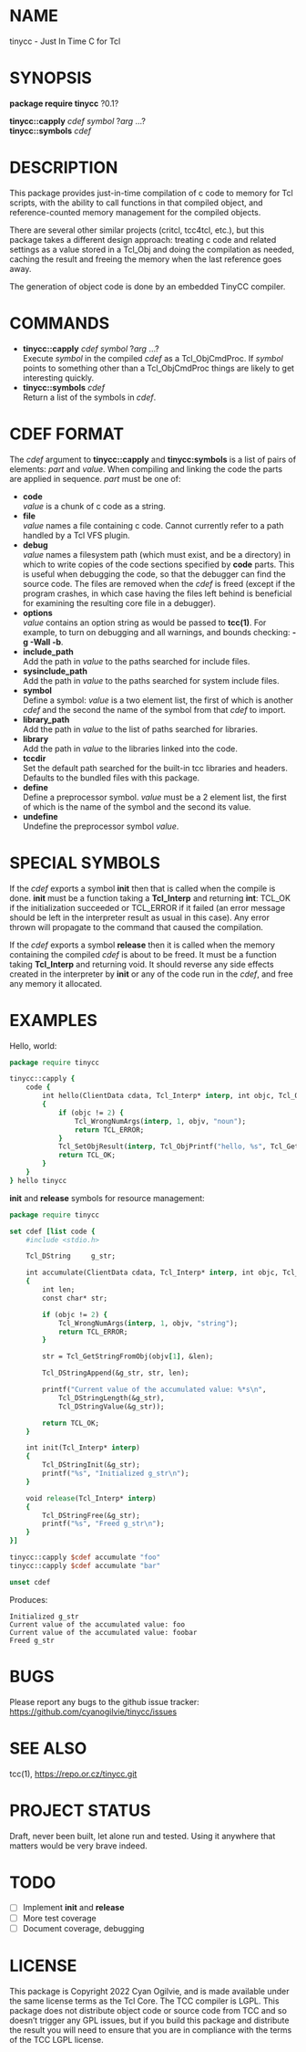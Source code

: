 # NAME

tinycc - Just In Time C for Tcl

# SYNOPSIS

**package require tinycc** ?0.1?

**tinycc::capply** *cdef* *symbol* ?*arg* …?  
**tinycc::symbols** *cdef*

# DESCRIPTION

This package provides just-in-time compilation of c code to memory for
Tcl scripts, with the ability to call functions in that compiled object,
and reference-counted memory management for the compiled objects.

There are several other similar projects (critcl, tcc4tcl, etc.), but
this package takes a different design approach: treating c code and
related settings as a value stored in a Tcl\_Obj and doing the
compilation as needed, caching the result and freeing the memory when
the last reference goes away.

The generation of object code is done by an embedded TinyCC compiler.

# COMMANDS

  - **tinycc::capply** *cdef* *symbol* ?*arg* …?  
    Execute *symbol* in the compiled *cdef* as a Tcl\_ObjCmdProc. If
    *symbol* points to something other than a Tcl\_ObjCmdProc things are
    likely to get interesting quickly.
  - **tinycc::symbols** *cdef*  
    Return a list of the symbols in *cdef*.

# CDEF FORMAT

The *cdef* argument to **tinycc::capply** and **tinycc:symbols** is a
list of pairs of elements: *part* and *value*. When compiling and
linking the code the parts are applied in sequence. *part* must be one
of:

  - **code**  
    *value* is a chunk of c code as a string.
  - **file**  
    *value* names a file containing c code. Cannot currently refer to a
    path handled by a Tcl VFS plugin.
  - **debug**  
    *value* names a filesystem path (which must exist, and be a
    directory) in which to write copies of the code sections specified
    by **code** parts. This is useful when debugging the code, so that
    the debugger can find the source code. The files are removed when
    the *cdef* is freed (except if the program crashes, in which case
    having the files left behind is beneficial for examining the
    resulting core file in a debugger).
  - **options**  
    *value* contains an option string as would be passed to **tcc(1)**.
    For example, to turn on debugging and all warnings, and bounds
    checking: **-g -Wall -b**.
  - **include\_path**  
    Add the path in *value* to the paths searched for include files.
  - **sysinclude\_path**  
    Add the path in *value* to the paths searched for system include
    files.
  - **symbol**  
    Define a symbol: *value* is a two element list, the first of which
    is another *cdef* and the second the name of the symbol from that
    *cdef* to import.
  - **library\_path**  
    Add the path in *value* to the list of paths searched for libraries.
  - **library**  
    Add the path in *value* to the libraries linked into the code.
  - **tccdir**  
    Set the default path searched for the built-in tcc libraries and
    headers. Defaults to the bundled files with this package.
  - **define**  
    Define a preprocessor symbol. *value* must be a 2 element list, the
    first of which is the name of the symbol and the second its value.
  - **undefine**  
    Undefine the preprocessor symbol *value*.

# SPECIAL SYMBOLS

If the *cdef* exports a symbol **init** then that is called when the
compile is done. **init** must be a function taking a **Tcl\_Interp**
and returning **int**: TCL\_OK if the initialization succeeded or
TCL\_ERROR if it failed (an error message should be left in the
interpreter result as usual in this case). Any error thrown will
propagate to the command that caused the compilation.

If the *cdef* exports a symbol **release** then it is called when the
memory containing the compiled *cdef* is about to be freed. It must be a
function taking **Tcl\_Interp** and returning void. It should reverse
any side effects created in the interpreter by **init** or any of the
code run in the *cdef*, and free any memory it allocated.

# EXAMPLES

Hello, world:

``` tcl
package require tinycc

tinycc::capply {
    code {
        int hello(ClientData cdata, Tcl_Interp* interp, int objc, Tcl_Obj *const objv[])
        {
            if (objc != 2) {
                Tcl_WrongNumArgs(interp, 1, objv, "noun");
                return TCL_ERROR;
            }
            Tcl_SetObjResult(interp, Tcl_ObjPrintf("hello, %s", Tcl_GetString(objv[1])));
            return TCL_OK;
        }
    }
} hello tinycc
```

**init** and **release** symbols for resource management:

``` tcl
package require tinycc

set cdef [list code {
    #include <stdio.h>

    Tcl_DString     g_str;

    int accumulate(ClientData cdata, Tcl_Interp* interp, int objc, Tcl_Obj *const objv[])
    {
        int len;
        const char* str;

        if (objc != 2) {
            Tcl_WrongNumArgs(interp, 1, objv, "string");
            return TCL_ERROR;
        }

        str = Tcl_GetStringFromObj(objv[1], &len);

        Tcl_DStringAppend(&g_str, str, len);

        printf("Current value of the accumulated value: %*s\n",
            Tcl_DStringLength(&g_str),
            Tcl_DStringValue(&g_str));

        return TCL_OK;
    }

    int init(Tcl_Interp* interp)
    {
        Tcl_DStringInit(&g_str);
        printf("%s", "Initialized g_str\n");
    }

    void release(Tcl_Interp* interp)
    {
        Tcl_DStringFree(&g_str);
        printf("%s", "Freed g_str\n");
    }
}]

tinycc::capply $cdef accumulate "foo"
tinycc::capply $cdef accumulate "bar"

unset cdef
```

Produces:

    Initialized g_str
    Current value of the accumulated value: foo
    Current value of the accumulated value: foobar
    Freed g_str

# BUGS

Please report any bugs to the github issue tracker:
https://github.com/cyanogilvie/tinycc/issues

# SEE ALSO

tcc(1), https://repo.or.cz/tinycc.git

# PROJECT STATUS

Draft, never been built, let alone run and tested. Using it anywhere
that matters would be very brave indeed.

# TODO

  - [ ] Implement **init** and **release**
  - [ ] More test coverage
  - [ ] Document coverage, debugging

# LICENSE

This package is Copyright 2022 Cyan Ogilvie, and is made available under
the same license terms as the Tcl Core. The TCC compiler is LGPL. This
package does not distribute object code or source code from TCC and so
doesn’t trigger any GPL issues, but if you build this package and
distribute the result you will need to ensure that you are in compliance
with the terms of the TCC LGPL license.
